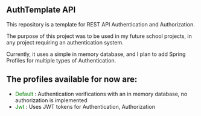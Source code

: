 ## AuthTemplate API

This repository is a template for REST API Authentication and Authorization.

The purpose of this project was to be used in my future school projects, in any project requiring an authentication system.

Currently, it uses a simple in memory database, and I plan to add Spring Profiles for multiple types of Authentication.

## The profiles available for now are:

- <span style='color:green;'>Default</span> : Authentication verifications with an in memory database, no authorization is implemented
- <span style='color:green;'>Jwt</span> : Uses JWT tokens for Authentication, Authorization 


